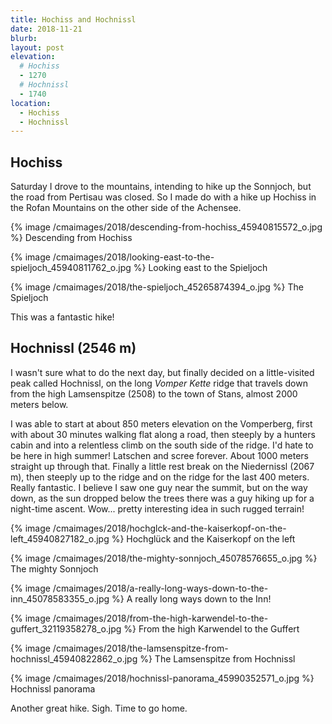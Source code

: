 ```yaml
---
title: Hochiss and Hochnissl
date: 2018-11-21
blurb:
layout: post
elevation:
  # Hochiss
  - 1270
  # Hochnissl
  - 1740
location:
  - Hochiss
  - Hochnissl
---
```


## Hochiss

Saturday I drove to the mountains, intending to hike up the Sonnjoch, but
the road from Pertisau was closed. So I made do with a hike up Hochiss in
the Rofan Mountains on the other side of the Achensee.

{% image /cmaimages/2018/descending-from-hochiss_45940815572_o.jpg %}
Descending from Hochiss




{% image /cmaimages/2018/looking-east-to-the-spieljoch_45940811762_o.jpg %}
Looking east to the Spieljoch



{% image /cmaimages/2018/the-spieljoch_45265874394_o.jpg %}
The Spieljoch


This was a fantastic hike!

## Hochnissl (2546 m)

I wasn't sure what to do the next day, but finally decided on a little-visited
peak called Hochnissl, on the long *Vomper Kette* ridge that travels down from
the high Lamsenspitze (2508) to the town of Stans, almost 2000 meters below.

I was able to start at about 850 meters elevation on the Vomperberg, first with
about 30 minutes walking flat along a road, then steeply by a hunters cabin
and into a relentless climb on the south side of the ridge. I'd hate to be
here in high summer! Latschen and scree forever. About 1000 meters straight up
through that. Finally a little rest break on the Niedernissl (2067 m), then
steeply up to the ridge and on the ridge for the last 400 meters. Really fantastic.
I believe I saw one guy near the summit, but on the way down, as the sun dropped
below the trees there was a guy hiking up for a night-time ascent. Wow...
pretty interesting idea in such rugged terrain!

{% image /cmaimages/2018/hochglck-and-the-kaiserkopf-on-the-left_45940827182_o.jpg %}
Hochglück and the Kaiserkopf on the left



{% image /cmaimages/2018/the-mighty-sonnjoch_45078576655_o.jpg %}
The mighty Sonnjoch




{% image /cmaimages/2018/a-really-long-ways-down-to-the-inn_45078583355_o.jpg %}
A really long ways down to the Inn!




{% image /cmaimages/2018/from-the-high-karwendel-to-the-guffert_32119358278_o.jpg %}
From the high Karwendel to the Guffert




{% image /cmaimages/2018/the-lamsenspitze-from-hochnissl_45940822862_o.jpg %}
The Lamsenspitze from Hochnissl






{% image /cmaimages/2018/hochnissl-panorama_45990352571_o.jpg %}
Hochnissl panorama



Another great hike. Sigh. Time to go home.

